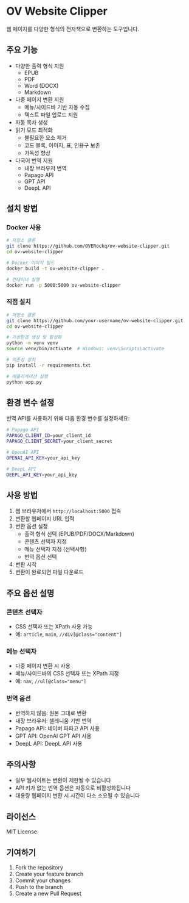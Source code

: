 # OV Website Clipper

웹 페이지를 다양한 형식의 전자책으로 변환하는 도구입니다.

## 주요 기능

- 다양한 출력 형식 지원
  - EPUB
  - PDF
  - Word (DOCX)
  - Markdown
- 다중 페이지 변환 지원
  - 메뉴/사이드바 기반 자동 수집
  - 텍스트 파일 업로드 지원
- 자동 목차 생성
- 읽기 모드 최적화
  - 불필요한 요소 제거
  - 코드 블록, 이미지, 표, 인용구 보존
  - 가독성 향상
- 다국어 번역 지원
  - 내장 브라우저 번역
  - Papago API
  - GPT API
  - DeepL API

## 설치 방법

### Docker 사용

```bash
# 저장소 클론
git clone https://github.com/OVERockq/ov-website-clipper.git
cd ov-website-clipper

# Docker 이미지 빌드
docker build -t ov-website-clipper .

# 컨테이너 실행
docker run -p 5000:5000 ov-website-clipper
```

### 직접 설치

```bash
# 저장소 클론
git clone https://github.com/your-username/ov-website-clipper.git
cd ov-website-clipper

# 가상환경 생성 및 활성화
python -m venv venv
source venv/bin/activate  # Windows: venv\Scripts\activate

# 의존성 설치
pip install -r requirements.txt

# 애플리케이션 실행
python app.py
```

## 환경 변수 설정

번역 API를 사용하기 위해 다음 환경 변수를 설정하세요:

```bash
# Papago API
PAPAGO_CLIENT_ID=your_client_id
PAPAGO_CLIENT_SECRET=your_client_secret

# OpenAI API
OPENAI_API_KEY=your_api_key

# DeepL API
DEEPL_API_KEY=your_api_key
```

## 사용 방법

1. 웹 브라우저에서 `http://localhost:5000` 접속
2. 변환할 웹페이지 URL 입력
3. 변환 옵션 설정
   - 출력 형식 선택 (EPUB/PDF/DOCX/Markdown)
   - 콘텐츠 선택자 지정
   - 메뉴 선택자 지정 (선택사항)
   - 번역 옵션 선택
4. 변환 시작
5. 변환이 완료되면 파일 다운로드

## 주요 옵션 설명

### 콘텐츠 선택자
- CSS 선택자 또는 XPath 사용 가능
- 예: `article`, `main`, `//div[@class="content"]`

### 메뉴 선택자
- 다중 페이지 변환 시 사용
- 메뉴/사이드바의 CSS 선택자 또는 XPath 지정
- 예: `nav`, `//ul[@class="menu"]`

### 번역 옵션
- 번역하지 않음: 원본 그대로 변환
- 내장 브라우저: 셀레니움 기반 번역
- Papago API: 네이버 파파고 API 사용
- GPT API: OpenAI GPT API 사용
- DeepL API: DeepL API 사용

## 주의사항

- 일부 웹사이트는 변환이 제한될 수 있습니다
- API 키가 없는 번역 옵션은 자동으로 비활성화됩니다
- 대용량 웹페이지 변환 시 시간이 다소 소요될 수 있습니다

## 라이선스

MIT License

## 기여하기

1. Fork the repository
2. Create your feature branch
3. Commit your changes
4. Push to the branch
5. Create a new Pull Request 
